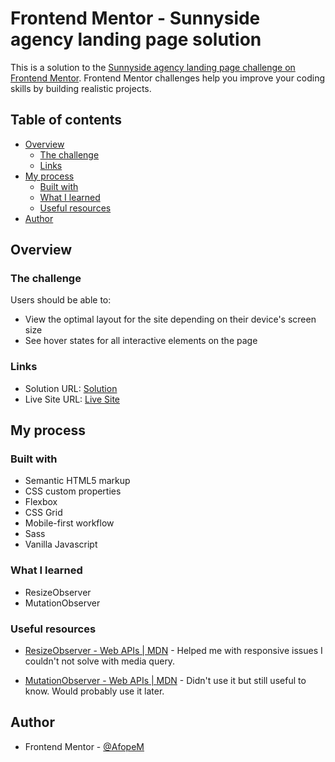 # Frontend Mentor - Sunnyside agency landing page solution

This is a solution to the [Sunnyside agency landing page challenge on Frontend Mentor](https://www.frontendmentor.io/challenges/sunnyside-agency-landing-page-7yVs3B6ef). Frontend Mentor challenges help you improve your coding skills by building realistic projects.

## Table of contents

- [Overview](#overview)
  - [The challenge](#the-challenge)
  - [Links](#links)
- [My process](#my-process)
  - [Built with](#built-with)
  - [What I learned](#what-i-learned)
  - [Useful resources](#useful-resources)
- [Author](#author)

## Overview

### The challenge

Users should be able to:

- View the optimal layout for the site depending on their device's screen size
- See hover states for all interactive elements on the page

### Links

- Solution URL: [Solution](https://www.frontendmentor.io/solutions/sunnyside-agency-landing-page-solution-LmCorU6F1X)
- Live Site URL: [Live Site](https://afopem.github.io/Sunnyside-Agency-Landing-Page/)

## My process

### Built with

- Semantic HTML5 markup
- CSS custom properties
- Flexbox
- CSS Grid
- Mobile-first workflow
- Sass
- Vanilla Javascript

### What I learned

- ResizeObserver
- MutationObserver

### Useful resources

- [ResizeObserver - Web APIs | MDN](https://developer.mozilla.org/en-US/docs/Web/API/ResizeObserver) - Helped me with responsive issues I couldn't not solve with media query.

- [MutationObserver - Web APIs | MDN](https://developer.mozilla.org/en-US/docs/Web/API/MutationObserver) - Didn't use it but still useful to know. Would probably use it later.

## Author

- Frontend Mentor - [@AfopeM](https://www.frontendmentor.io/profile/AfopeM)
